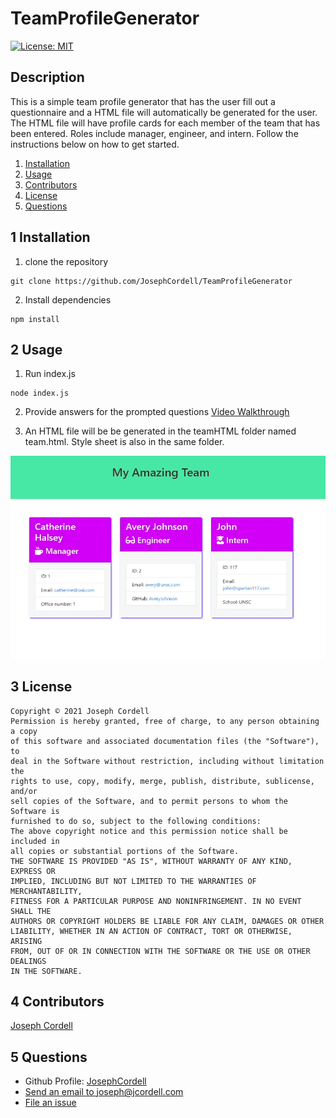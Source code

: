 # TeamProfileGenerator

[![License: MIT](https://img.shields.io/badge/License-MIT-yellow.svg)](https://opensource.org/licenses/MIT)

## Description
This is a simple team profile generator that has the user fill out a questionnaire and a HTML file will automatically be generated for the user. The HTML file will have profile cards for each member of the team that has been entered. Roles include manager, engineer, and intern. Follow the instructions below on how to get started.

1. [Installation](#1-installation)
2. [Usage](#2-usage)
3. [Contributors](#3-Contributors)
4. [License](#4-license)
5. [Questions](#5-questions)


## 1 Installation
1. clone the repository
```
git clone https://github.com/JosephCordell/TeamProfileGenerator
```
2. Install dependencies
```
npm install
```


## 2 Usage
1. Run index.js
```
node index.js
```
2. Provide answers for the prompted questions
[Video Walkthrough](https://youtu.be/u8dqBJos49Q)

3.  An HTML file will be be generated in the teamHTML folder named team.html. Style sheet is also in the same folder.

![picture of final result](./assets/images/TeamGenerator.png)

## 3 License 
    Copyright © 2021 Joseph Cordell
    Permission is hereby granted, free of charge, to any person obtaining a copy
    of this software and associated documentation files (the "Software"), to 
    deal in the Software without restriction, including without limitation the 
    rights to use, copy, modify, merge, publish, distribute, sublicense, and/or
    sell copies of the Software, and to permit persons to whom the Software is
    furnished to do so, subject to the following conditions:
    The above copyright notice and this permission notice shall be included in
    all copies or substantial portions of the Software.
    THE SOFTWARE IS PROVIDED "AS IS", WITHOUT WARRANTY OF ANY KIND, EXPRESS OR
    IMPLIED, INCLUDING BUT NOT LIMITED TO THE WARRANTIES OF MERCHANTABILITY,
    FITNESS FOR A PARTICULAR PURPOSE AND NONINFRINGEMENT. IN NO EVENT SHALL THE
    AUTHORS OR COPYRIGHT HOLDERS BE LIABLE FOR ANY CLAIM, DAMAGES OR OTHER
    LIABILITY, WHETHER IN AN ACTION OF CONTRACT, TORT OR OTHERWISE, ARISING
    FROM, OUT OF OR IN CONNECTION WITH THE SOFTWARE OR THE USE OR OTHER DEALINGS
    IN THE SOFTWARE.

## 4 Contributors
[Joseph Cordell](github.com/josephcordell)

## 5 Questions 
- Github Profile: [JosephCordell](github.com/josephcordell)
- [Send an email to joseph@jcordell.com](mailto:joseph@jcordell.com)
- [File an issue](github.com/josephcordell/TeamProfileGenerator/issues)

